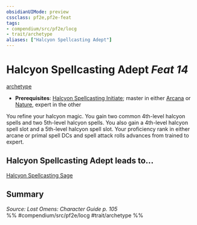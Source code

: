 ```yaml
---
obsidianUIMode: preview
cssclass: pf2e,pf2e-feat
tags:
- compendium/src/pf2e/locg
- trait/archetype
aliases: ["Halcyon Spellcasting Adept"]
---
```

# Halcyon Spellcasting Adept  *Feat 14*  
[archetype](/rules/traits/archetype.md)  

- **Prerequisites**: [Halcyon Spellcasting Initiate](/compendium/feats/halcyon-spellcasting-initiate-locg.md); master in either [Arcana](/compendium/skills.md#Arcana) or [Nature](/compendium/skills.md#Nature), expert in the other

You refine your halcyon magic. You gain two common 4th-level halcyon spells and two 5th-level halcyon spells. You also gain a 4th-level halcyon spell slot and a 5th-level halcyon spell slot. Your proficiency rank in either arcane or primal spell DCs and spell attack rolls advances from trained to expert.

## Halcyon Spellcasting Adept leads to...

[Halcyon Spellcasting Sage](/compendium/feats/halcyon-spellcasting-sage-locg.md)

## Summary

*Source: Lost Omens: Character Guide p. 105*  
%% #compendium/src/pf2e/locg #trait/archetype %%